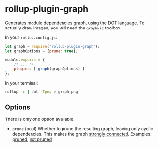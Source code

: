 # rollup-plugin-graph

Generates module dependencies graph, using the DOT language. To actually draw images, you will need the `graphviz` toolbox.

In your `rollup.config.js`:
```js
let graph = require("rollup-plugin-graph");
let graphOptions = {prune: true};

module.exports = {
    /* ... */
    plugins: [ graph(graphOptions) ]
};
```

In your terminal:
```sh
rollup -c | dot -Tpng > graph.png
```

## Options

There is only one option available.

  * `prune` (bool) Whether to prune the resulting graph, leaving only cyclic dependencies. This makes the graph [strongly connected](https://en.wikipedia.org/wiki/Strongly_connected_component).
     Examples: [pruned](https://raw.githubusercontent.com/ondras/sleeping-beauty/master/graphs/pruned.png), [not pruned](https://raw.githubusercontent.com/ondras/sleeping-beauty/master/graphs/complete.png)
  
